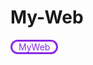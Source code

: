 # My-Web
<html>
      <div><a href="https://sefiideas.github.io/">  MyWeb  </a></div>
  <style>
        div{
            display: inline-block;
            border-radius: 20px;
            border: 3px solid blueviolet;
        }
        a{
            text-decoration: none;
            color: blueviolet;
            padding: 0px 10px;
            transition: all .8s ease;
        }
        div:hover a{
            background-color: blueviolet;
            color: aliceblue;
            
        }
  </style>
</html>
